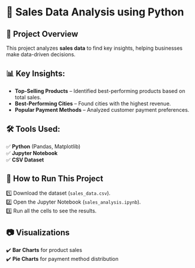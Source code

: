 # 🛒 Sales Data Analysis using Python  

## 📌 Project Overview  
This project analyzes **sales data** to find key insights, helping businesses make data-driven decisions.  

## 📊 Key Insights:  
- **Top-Selling Products** – Identified best-performing products based on total sales.  
- **Best-Performing Cities** – Found cities with the highest revenue.  
- **Popular Payment Methods** – Analyzed customer payment preferences.  

## 🛠️ Tools Used:  
✅ **Python** (Pandas, Matplotlib)  
✅ **Jupyter Notebook**  
✅ **CSV Dataset**  

## 🚀 How to Run This Project  
1️⃣ Download the dataset (`sales_data.csv`).  
2️⃣ Open the Jupyter Notebook (`sales_analysis.ipynb`).  
3️⃣ Run all the cells to see the results.  

## 📷 Visualizations  
✔️ **Bar Charts** for product sales  
✔️ **Pie Charts** for payment method distribution  
